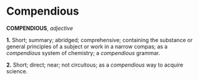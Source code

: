 # Compendious

**COMPENDIOUS**, _adjective_

**1.** Short; summary; abridged; comprehensive; containing the substance or general principles of a subject or work in a narrow compas; as a _compendious_ system of chemistry; a _compendious_ grammar.

**2.** Short; direct; near; not circuitous; as a _compendious_ way to acquire science.